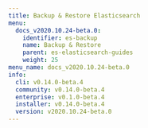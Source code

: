 ```yaml
---
title: Backup & Restore Elasticsearch
menu:
  docs_v2020.10.24-beta.0:
    identifier: es-backup
    name: Backup & Restore
    parent: es-elasticsearch-guides
    weight: 25
menu_name: docs_v2020.10.24-beta.0
info:
  cli: v0.14.0-beta.4
  community: v0.14.0-beta.4
  enterprise: v0.1.0-beta.4
  installer: v0.14.0-beta.4
  version: v2020.10.24-beta.0
---
```


